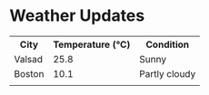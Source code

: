 # Weather Updates

<!-- WEATHER-UPDATE-START -->
<table><tr><th>City</th><th>Temperature (°C)</th><th>Condition</th></tr><tr><td>Valsad</td><td>25.8</td><td>Sunny</td></tr><tr><td>Boston</td><td>10.1</td><td>Partly cloudy</td></tr><tr><td></td><td></td><td></td></tr></table>
<!-- WEATHER-UPDATE-END -->

